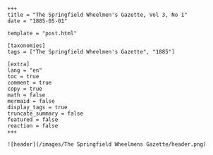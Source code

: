 
    +++
    title = "The Springfield Wheelmen's Gazette, Vol 3, No 1"
    date = "1885-05-01"

    template = "post.html"

    [taxonomies]
    tags = ["The Springfield Wheelmen's Gazette", "1885"]

    [extra]
    lang = "en"
    toc = true
    comment = true
    copy = true
    math = false
    mermaid = false
    display_tags = true
    truncate_summary = false
    featured = false
    reaction = false
    +++

    ![header](/images/The Springfield Wheelmens Gazette/header.png)

    